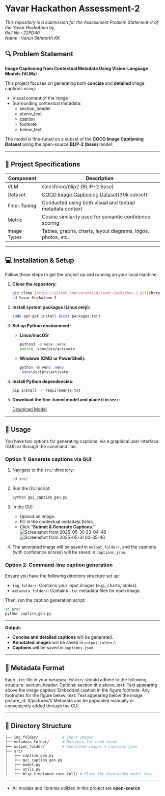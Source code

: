 # Yavar Hackathon Assessment-2
*This repository is a submission for the Assessment Problem Statement-2 of the Yavar Hackathon by,* <br>
*Roll No : 22PD40* <br>
*Name : Varun Sithaarth KK*

## 🔍 Problem Statement  
**Image Captioning from Contextual Metadata Using Vision-Language Models (VLMs)**  

This project focuses on generating both **concise** and **detailed** image captions using:
- Visual content of the image  
- Surrounding contextual metadata:
  - section_header  
  - above_text  
  - caption  
  - footnote  
  - below_text  

The model is fine-tuned on a subset of the **COCO Image Captioning Dataset** using the open-source **BLIP-2 (base)** model.

---

## 📁 Project Specifications

| Component     | Description                                                  |
|---------------|--------------------------------------------------------------|
| VLM           | salesforce/blip2 (BLIP-2 Base)                               |
| Dataset       | <a href="https://www.kaggle.com/datasets/nikhil7280/coco-image-caption?resource=download">COCO Image Captioning Dataset</a>(30k subset)                  |
| Fine-Tuning   | Conducted using both visual and textual metadata context     |
| Metric        | Cosine similarity used for semantic confidence scoring       |
| Image Types   | Tables, graphs, charts, layout diagrams, logos, photos, etc. |

---

## 💻 Installation & Setup

Follow these steps to get the project up and running on your local machine:

1.  **Clone the repository:**

    ```bash
    git clone [https://github.com/varun4sid/Yavar-Hackathon-2.git](https://github.com/varun4sid/Yavar-Hackathon-2.git)
    cd Yavar-Hackathon-2
    ```

2.  **Install system packages (Linux only):**

    ```bash
    sudo apt-get install $(cat packages.txt)
    ```

3.  **Set up Python environment:**

    * **Linux/macOS:**
        ```bash
        python3 -m venv .venv
        source .venv/bin/activate
        ```
    * **Windows (CMD or PowerShell):**
        ```powershell
        python -m venv .venv
        .venv\Scripts\activate
        ```

4.  **Install Python dependencies:**

    ```bash
    pip install -r requirements.txt
    ```

5.  **Download the fine-tuned model and place it in `src/`:**

    [Download Model](https://drive.google.com/drive/folders/1FNdlGLn9uRxL5y1ozKcd73gQmgP_iy5S?usp=sharing)

---

## 🧠 Usage

You have two options for generating captions: via a graphical user interface (GUI) or through the command line.

### Option 1: Generate captions via GUI

1.  Navigate to the `src/` directory:
    ```bash
    cd src/
    ```
2.  Run the GUI script:
    ```bash
    python gui_caption_gen.py
    ```
3.  In the GUI:
    * Upload an image.
    * Fill in the contextual metadata fields.
    * Click "**Submit & Generate Captions**."
  ![Screenshot from 2025-05-30 23-04-48](https://github.com/user-attachments/assets/95a0c74d-9d00-4a2b-9f0b-d62f5a68da5e)
  ![Screenshot from 2025-05-31 00-35-46](https://github.com/user-attachments/assets/a659ce88-23fa-490b-9353-814730ae8c07)

  
4.  The annotated image will be saved in `output_folder/`, and the captions (with confidence scores) will be saved in `captions.json`.

### Option 2: Command-line caption generation

Ensure you have the following directory structure set up:

* `img_folder/`: Contains your input images (e.g., charts, tables).
* `metadata_folder/`: Contains `.txt` metadata files for each image.

Then, run the caption generation script:

```bash
cd src/
python caption_gen.py
```
---

**Output:**

* **Concise and detailed captions** will be generated.
* **Annotated images** will be saved in `output_folder/`.
* **Captions** will be saved in `captions.json`.

---

## 📝 Metadata Format

Each `.txt` file in your `metadata_folder/` should adhere to the following structure:
section_header: Optional section title
above_text: Text appearing above the image
caption: Embedded caption in the figure
footnote: Any footnotes for the figure
below_text: Text appearing below the image
picture_id: #/pictures/0
Metadata can be populated manually or conveniently added through the GUI.

---

## 📂 Directory Structure
```bash
├── img_folder/           # Input images
├── metadata_folder/      # Metadata for each image
├── output_folder/        # Annotated images + captions.json
├── src/
│   ├── caption_gen.py
│   ├── gui_caption_gen.py
│   ├── model.py
│   ├── utils.py
│   └── blip-finetuned-coco_full/ # Place the downloaded model here
```
---

* All models and libraries utilized in this project are **open-source**
